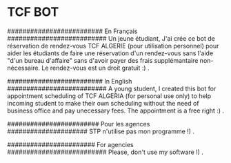 # TCF BOT
######################### En Français ##########################
Un jeune étudiant,
J'ai crée ce bot de réservation de rendez-vous TCF ALGERIE (pour utilisation personnel) pour aider les étudiants de faire une réservation d'un rendez-vous sans l'aide "d'un bureau d'affaire" sans d'avoir payer des frais supplémantaire non-nécessaire.
Le rendez-vous est un droit gratuit :) .

######################### In English ##########################
A young student,
I created this bot for appointment scheduling of TCF ALGERIA (for personal use only) to help incoming student to make their own scheduling without the need of business office and pay unecessary fees.
The appointment is a free right :) .

######################## Pour les agences #####################
STP n'utilise pas mon programme !) .

####################### For agencies ##########################
Please, don't use my software !) .
